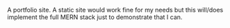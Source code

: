 A portfolio site. A static site would work fine for my needs but this will/does implement the full MERN stack just to demonstrate that I can.
